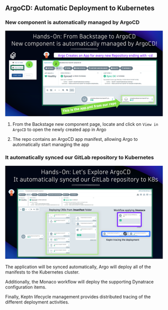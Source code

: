 ## ArgoCD: Automatic Deployment to Kubernetes

### New component is automatically managed by ArgoCD

![ArgoCD App](../../../assets/images/03_03_argocd.png)

1. From the Backstage new component page, locate and click on `View in ArgoCD` to open the newly created app in Argo

2. The repo contains an ArgoCD app manifest, allowing Argo to automatically start managing the app

### It automatically synced our GitLab repository to Kubernetes

![ArgoCD Sync](../../../assets/images/03_03_argocd_sync_k8s.png)

The application will be synced automatically, Argo will deploy all of the manifests to the Kubernetes cluster.

Additionally, the Monaco workflow will deploy the supporting Dynatrace configuration items.

Finally, Keptn lifecycle management provides distributed tracing of the different deployment activities.
